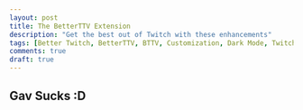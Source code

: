 ```yaml
---
layout: post
title: The BetterTTV Extension
description: "Get the best out of Twitch with these enhancements"
tags: [Better Twitch, BetterTTV, BTTV, Customization, Dark Mode, Twitch enhancements]
comments: true
draft: true
---
```


## Gav Sucks :D
